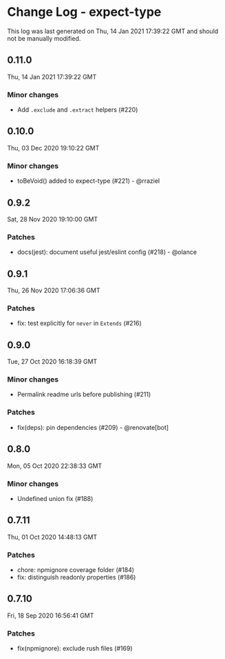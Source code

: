 # Change Log - expect-type

This log was last generated on Thu, 14 Jan 2021 17:39:22 GMT and should not be manually modified.

## 0.11.0
Thu, 14 Jan 2021 17:39:22 GMT

### Minor changes

- Add `.exclude` and `.extract` helpers (#220)

## 0.10.0
Thu, 03 Dec 2020 19:10:22 GMT

### Minor changes

- toBeVoid() added to expect-type (#221) - @rraziel

## 0.9.2
Sat, 28 Nov 2020 19:10:00 GMT

### Patches

- docs(jest): document useful jest/eslint config (#218) - @olance

## 0.9.1
Thu, 26 Nov 2020 17:06:36 GMT

### Patches

- fix: test explicitly for `never` in `Extends` (#216)

## 0.9.0
Tue, 27 Oct 2020 16:18:39 GMT

### Minor changes

- Permalink readme urls before publishing (#211)

### Patches

- fix(deps): pin dependencies (#209) - @renovate[bot]

## 0.8.0
Mon, 05 Oct 2020 22:38:33 GMT

### Minor changes

- Undefined union fix (#188)

## 0.7.11
Thu, 01 Oct 2020 14:48:13 GMT

### Patches

- chore: npmignore coverage folder (#184)
- fix: distinguish readonly properties (#186)

## 0.7.10
Fri, 18 Sep 2020 16:56:41 GMT

### Patches

- fix(npmignore): exclude rush files (#169)

